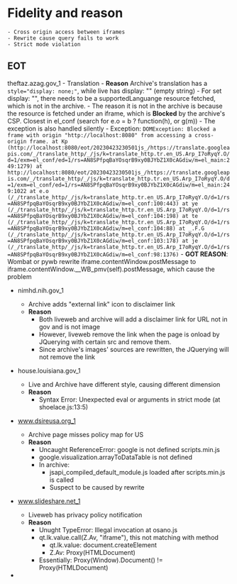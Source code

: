 # Fidelity and reason
    - Cross origin access between iframes
    - Rewrite cause query fails to work
    - Strict mode violation
## EOT
theftaz.azag.gov_1
    - Translation
        - **Reason** Archive's translation has a `style="display: none;"`, while live has display: "" (empty string)
        - For set display: "", there needs to be a supportedLanguange resource fetched, which is not in the archive.
        - The reason it is not in the archive is because the resource is fetched under an iframe, which is **Blocked** by the archive's CSP. Closest in el_conf (search for e.o = b ? function(h), or g(m))
        - The exception is also handled silently
            - Exception: `DOMException: Blocked a frame with origin "http://localhost:8080" from accessing a cross-origin frame.
                at Kp (http://localhost:8080/eot/20230423230501js_/https://translate.googleapis.com/_/translate_http/_/js/k=translate_http.tr.en_US.Arp_I7oRyqY.O/d=1/exm=el_conf/ed=1/rs=AN8SPfpqBaYOsqrB9xy0BJYbZ1X0cAGdiw/m=el_main:249:1279)
                at http://localhost:8080/eot/20230423230501js_/https://translate.googleapis.com/_/translate_http/_/js/k=translate_http.tr.en_US.Arp_I7oRyqY.O/d=1/exm=el_conf/ed=1/rs=AN8SPfpqBaYOsqrB9xy0BJYbZ1X0cAGdiw/m=el_main:249:1022
                at e.o (/_/translate_http/_/js/k=translate_http.tr.en_US.Arp_I7oRyqY.O/d=1/rs=AN8SPfpqBaYOsqrB9xy0BJYbZ1X0cAGdiw/m=el_conf:100:443)
                at ye (/_/translate_http/_/js/k=translate_http.tr.en_US.Arp_I7oRyqY.O/d=1/rs=AN8SPfpqBaYOsqrB9xy0BJYbZ1X0cAGdiw/m=el_conf:104:198)
                at te (/_/translate_http/_/js/k=translate_http.tr.en_US.Arp_I7oRyqY.O/d=1/rs=AN8SPfpqBaYOsqrB9xy0BJYbZ1X0cAGdiw/m=el_conf:104:88)
                at _.F.G (/_/translate_http/_/js/k=translate_http.tr.en_US.Arp_I7oRyqY.O/d=1/rs=AN8SPfpqBaYOsqrB9xy0BJYbZ1X0cAGdiw/m=el_conf:103:178)
                at je (/_/translate_http/_/js/k=translate_http.tr.en_US.Arp_I7oRyqY.O/d=1/rs=AN8SPfpqBaYOsqrB9xy0BJYbZ1X0cAGdiw/m=el_conf:98:1376)`
        - **GOT REASON**: Wombat or pywb rewrite iframe.contentWindow.postMessage to iframe.contentWindow.__WB_pmv(self).postMessage, which cause the problem

- nimhd.nih.gov_1
    - Archive adds "external link" icon to disclaimer link
    - **Reason**
        - Both liveweb and archive will add a disclaimer link for URL not in gov and is not image
        - However, liveweb remove the link when the page is onload by JQuerying with certain src and remove them.
        - Since archive's images' sources are rewritten, the JQuerying will not remove the link

- house.louisiana.gov_1
    - Live and Archive have different style, causing different dimension
    - **Reason**
        - Syntax Error: Unexpected eval or arguments in strict mode (at shoelace.js:13:5)
    
- www.dsireusa.org_1
    - Archive page misses policy map for US
    - **Reason**
        - Uncaught ReferenceError: google is not defined scripts.min.js
        - google.visualization.arrayToDataTable is not defined
        - In archive:
            - jsapi_compiled_default_module.js loaded after scripts.min.js is called
            - Suspect to be caused by rewrite

- www.slideshare.net_1
    - Liveweb has privacy policy notification
    - **Reason**
        - Unught TypeError: Illegal invocation at osano.js
        - qt.lk.value.call(Z.Av, "iframe"), this not matching with method
            - qt.lk.value: document.createElement
            - Z.Av: Proxy(HTMLDocument)
        - Essentially: Proxy(Window).Document() != Proxy(HTMLDocument)
    
- 
